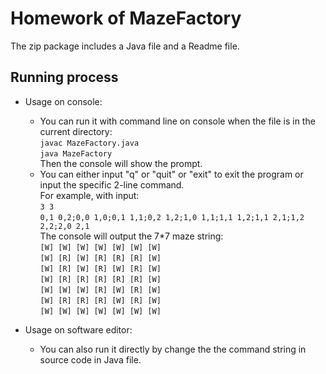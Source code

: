 # Homework of MazeFactory
The zip package includes a Java file and a Readme file.

## Running process
* Usage on console:
    * You can run it with command line on console  when the file is in the current directory:<br>
    `javac MazeFactory.java`<br>
    `java MazeFactory`<br>
    Then the console will show the prompt.
    * You can either input "q" or "quit" or "exit" to exit the program
      or input the specific 2-line command.<br>
      For example, with input:<br>
      `3 3`<br>
      `0,1 0,2;0,0 1,0;0,1 1,1;0,2 1,2;1,0 1,1;1,1 1,2;1,1 2,1;1,2 2,2;2,0 2,1`<br>
    The console will output the 7*7 maze string:<br>
    `[W] [W] [W] [W] [W] [W] [W]`<br>
    `[W] [R] [W] [R] [R] [R] [W]`<br>
    `[W] [R] [W] [R] [W] [R] [W]`<br>
    `[W] [R] [R] [R] [R] [R] [W]`<br> 
    `[W] [W] [W] [R] [W] [R] [W]`<br>
    `[W] [R] [R] [R] [W] [R] [W]`<br>
    `[W] [W] [W] [W] [W] [W] [W]`<br>
    
* Usage on software editor:
    * You can also run it directly by change the the command string in source code in Java file. 


